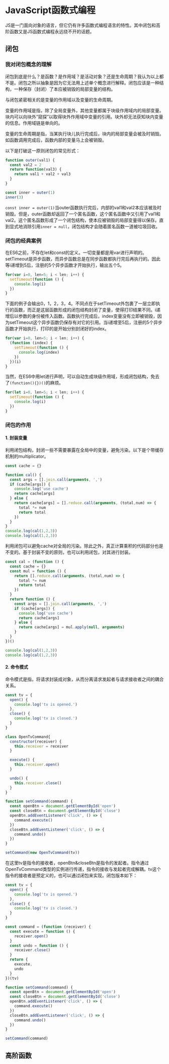 # JavaScript函数式编程

JS是一门面向对象的语言，但它仍有许多函数式编程语言的特性。其中闭包和高阶函数又是JS函数式编程永远绕不开的话题。

## 闭包

### 我对闭包概念的理解

闭包到底是什么？是函数？是作用域？是活动对象？还是生命周期？我认为以上都不是。闭包之所以抽象是因为它无法用上述单个概念进行解释。闭包应该是一种结构，一种保存（封闭）了本应被销毁的局部变量的结构。

与闭包紧密相关的是变量的作用域以及变量的生命周期。

变量的作用域是指，除了全局变量外，其他变量都属于块级作用域内的局部变量。块内可以向块外“窥探”以取得块外作用域中变量的引用。块外却无法获知块内变量的信息。作用域链是单向的。

变量的生命周期是指，当某执行块儿执行完成后，块内的局部变量会被及时销毁。如函数调用完成后，函数内部的变量马上会被销毁。

以下是打破这一原则闭包的常见形式：

```javascript
function outer(val1) {
  const val2 = 2
  return function(val3) {
    return val1 + val2 + val3
  }
}

const inner = outer(1)
inner(3)
```

`const inner = outer(1)`当outer函数执行完后，内部的val1和val2本应该被及时销毁。但是，outer函数却返回了一个匿名函数，这个匿名函数中又引用了val1和val2。这个匿名函数形成了一个闭包结构，使本应被销毁的局部变量得以保存。直到显式地消除引用`inner = null`，闭包结构才会随着匿名函数一道被垃圾回收。

### 闭包的经典案例

在ES6之前，不存在let和const的定义。一切变量都是用var进行声明的。setTimeout是异步函数，而异步函数总是在同步函数都执行完后再执行的。因此等i递增到5后，注册的5个异步函数才开始执行，输出五个5。

```javascript
for(var i=0, len=5; i < len; i++) {
  setTimeout(function () {
    console.log(i)
  })
}
```

下面的例子会输出0，1，2，3，4。不同点在于setTimeout外包裹了一层立即执行的函数，而正是这层函数形成的闭包结构封闭了变量，使得打印结果不同。i递增后以参数的身份被传入函数。函数执行完成后，index变量没有立即被销毁，因为setTimeout这个异步函数仍保存有对它的引用。当i递增至5后，注册的5个异步函数才开始执行，打印的是开始分别封闭好的index。

```javascript
for(var i=0, len=5; i < len; i++) {
  (function (index) {
    setTimeout(function () {
      console.log(index)
    })
  })(i)
}
```

当然，在ES6中用let进行声明，可以自动生成块级作用域，形成闭包结构，免去了`(function(){})()`的麻烦。

```javascript
for(let i=0, len=5; i < len; i++) {
  setTimeout(function () {
    console.log(i)
  })
}
```

### 闭包的作用

#### 1. 封装变量

利用闭包结构，封闭一些不需要暴露在全局中的变量，避免污染。以下是个带缓存机制的multiplicator。

```javascript
const cache = {}

function cal() {
  const args = [].join.call(arguments, ',')
  if (cache[args]) {
    console.log('use cache')
    return cache[args]
  } else {
    return cache[args] = [].reduce.call(arguments, (total,num) => {
      total *= num
      return total
    })
  }
}
console.log(cal(1,2,3))
console.log(cal(1,2,3))
```

利用闭包可以避免cache对全局的污染。除此之外，真正计算乘积的代码部分也是不变的。基于封装不变的原则，也可以利用闭包，对其进行封装。

```javascript
const cal = (function () {
  const cache = {}
  const mul = function () {
    return [].reduce.call(arguments, (total,num) => {
      total *= num
      return total
    })
  }
  return function () {
    const args = [].join.call(arguments, ',')
    if (cache[args]) {
      console.log('use cache')
      return cache[args]
    } else {
      return cache[args] = mul.apply(null, arguments)
    }
  }
})()

console.log(cal(1,2,3))
console.log(cal(1,2,3))
```

#### 2. 命令模式

命令模式是指，将请求封装成对象，从而分离请求发起者与请求接收者之间的耦合关系。

```javascript
const tv = {
  open() {
    console.log('tv is opened.')
  },
  close() {
    console.log('tv is closed.')
  }
}

class OpenTvCommand{
  constructor(receiver) {
    this.receiver = receiver
  }

  execute() {
    this.receiver.open()
  }

  undo() {
    this.receiver.close()
  }
}

function setCommand(command) {
  const openBtn = document.getElementById('open')
  const closeBtn = document.getElementById('close')
  openBtn.addEventListener('click', () => {
    command.execute()
  })
  closeBtn.addEventListener('click', () => {
    command.undo()
  })
}

setCommand(new OpenTvCommand(tv))
```

在这里tv是指令的接收者，openBtn&closeBtn是指令的发起者。指令通过OpenTvCommand类型的实例进行传递，指令的接收与发起者完成解耦。tv这个指令的接收者是预定义的，也可以通过闭包来实现。闭包版本如下：

```javascript
const tv = {
  open() {
    console.log('tv is opened.')
  },
  close() {
    console.log('tv is closed.')
  }
}

const command = (function (receiver) {
  const execute = function () {
    receiver.open()
  }
  const undo = function () {
    receiver.close()
  }
  return {
    execute,
    undo
  }
})(tv)

function setCommand(command) {
  const openBtn = document.getElementById('open')
  const closeBtn = document.getElementById('close')
  openBtn.addEventListener('click', () => {
    command.execute()
  })
  closeBtn.addEventListener('click', () => {
    command.undo()
  })
}

setCommand(command)
```

## 高阶函数






